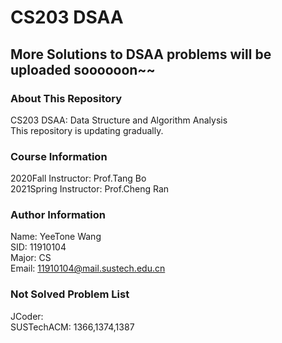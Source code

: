 # CS203 DSAA
## More Solutions to DSAA problems will be uploaded soooooon~~
### About This Repository
CS203 DSAA: Data Structure and Algorithm Analysis  
This repository is updating gradually.  

### Course Information  
2020Fall Instructor: Prof.Tang Bo  
2021Spring Instructor: Prof.Cheng Ran  

### Author Information
Name: YeeTone Wang  
SID: 11910104  
Major: CS  
Email: 11910104@mail.sustech.edu.cn  

### Not Solved Problem List
JCoder:  
SUSTechACM: 1366,1374,1387  
